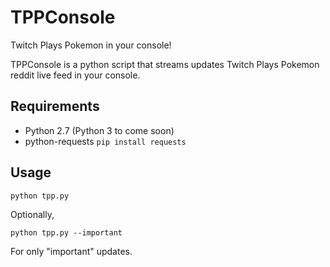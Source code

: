 TPPConsole
==========

Twitch Plays Pokemon in your console!


TPPConsole is a python script that streams updates Twitch Plays Pokemon reddit live feed in your console.

Requirements
------------
* Python 2.7 (Python 3 to come soon)
* python-requests `pip install requests`

Usage
-----
`python tpp.py`

Optionally,

`python tpp.py --important`

For only "important" updates.
